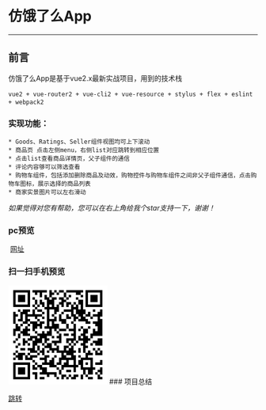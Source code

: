 # 仿饿了么App
---
## 前言
仿饿了么App是基于vue2.x最新实战项目，用到的技术栈

    vue2 + vue-router2 + vue-cli2 + vue-resource + stylus + flex + eslint + webpack2 
### 实现功能：
```
* Goods、Ratings、Seller组件视图均可上下滚动
* 商品页 点击左侧menu，右侧list对应跳转到相应位置
* 点击list查看商品详情页，父子组件的通信
* 评论内容够可以筛选查看
* 购物车组件，包括添加删除商品及动效，购物控件与购物车组件之间非父子组件通信，点击购物车图标，展示选择的商品列表
* 商家实景图片可以左右滑动 
```


*如果觉得对您有帮助，您可以在右上角给我个star支持一下，谢谢！*

### pc预览
  [网址](https://davidlin88.github.io/vue-ele/)<br/>
### 扫一扫手机预览
<img src="./static/二维码.svg" width="200px"/>
### 项目总结

[跳转](饿了么app项目总结.md)
